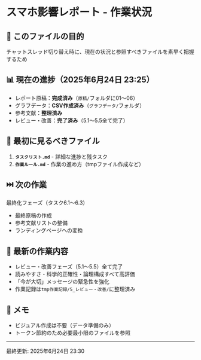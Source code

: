 # スマホ影響レポート - 作業状況

## 🎯 このファイルの目的
チャットスレッド切り替え時に、現在の状況と参照すべきファイルを素早く把握するため

## 📊 現在の進捗（2025年6月24日 23:25）
- レポート原稿：**完成済み**（`原稿/`フォルダに01〜06）
- グラフデータ：**CSV作成済み**（`グラフデータ/`フォルダ）
- 参考文献：**整理済み**
- レビュー・改善：**完了済み**（5.1〜5.5全て完了）

## 📁 最初に見るべきファイル
1. **`タスクリスト.md`** - 詳細な進捗と残タスク
2. **`作業ルール.md`** - 作業の進め方（tmpファイル作成など）

## ⏭️ 次の作業
最終化フェーズ（タスク6.1〜6.3）
- 最終原稿の作成
- 参考文献リストの整備
- ランディングページへの変換

## 💾 最新の作業内容
- レビュー・改善フェーズ（5.1〜5.5）全て完了
- 読みやすさ・科学的正確性・論理構成すべて高評価
- 「今が大切」メッセージの緊急性を強化
- 作業記録は`tmp作業記録/5_レビュー・改善/`に整理済み

## 📝 メモ
- ビジュアル作成は不要（データ準備のみ）
- トークン節約のため必要最小限のファイルを参照

---
最終更新: 2025年6月24日 23:30
